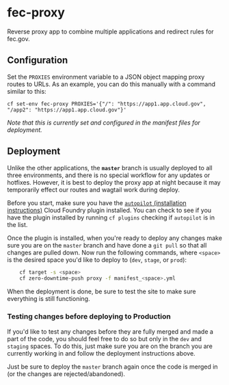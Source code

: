 # fec-proxy

Reverse proxy app to combine multiple applications and redirect rules for fec.gov.

## Configuration

Set the `PROXIES` environment variable to a JSON object mapping proxy routes to URLs. As an example, you can do this manually with a command similar to this:

    cf set-env fec-proxy PROXIES='{"/": "https://app1.app.cloud.gov", "/app2": "https://app1.app.cloud.gov"}'

*Note that this is currently set and configured in the manifest files for deployment.*

## Deployment

Unlike the other applications, the **`master`** branch is usually deployed to all three environments, and there is no special workflow for any updates or hotfixes. However, it is best to deploy the proxy app at night because it may temporarily effect our routes and wagtail work during deploy.

Before you start, make sure you have the [`autopilot` (installation instructions)](https://github.com/contraband/autopilot#installation) Cloud Foundry plugin installed.  You can check to see if you have the plugin installed by running `cf plugins` checking if `autopilot` is in the list.

Once the plugin is installed, when you're ready to deploy any changes make sure you are on the `master` branch and have done a `git pull` so that all changes are pulled down.  Now run the following commands, where `<space>` is the desired space you'd like to deploy to (`dev`, `stage`, or `prod`):

```sh
    cf target -s <space>
    cf zero-downtime-push proxy -f manifest_<space>.yml
```

When the deployment is done, be sure to test the site to make sure everything is still functioning.

### Testing changes before deploying to Production

If you'd like to test any changes before they are fully merged and made a part of the code, you should feel free to do so but only in the `dev` and `staging` spaces.  To do this, just make sure you are on the branch you are currently working in and follow the deployment instructions above.

Just be sure to deploy the `master` branch again once the code is merged in (or the changes are rejected/abandoned).

